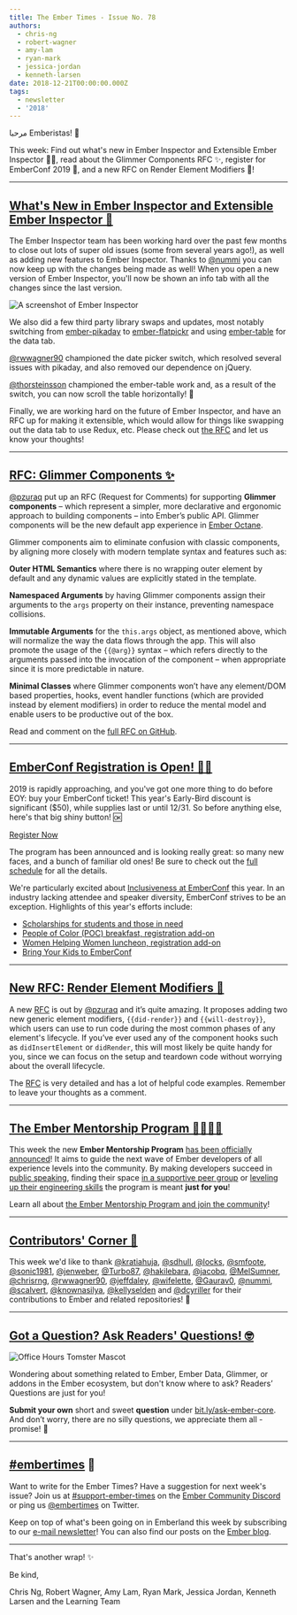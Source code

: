 ```yaml
---
title: The Ember Times - Issue No. 78
authors:
  - chris-ng
  - robert-wagner
  - amy-lam
  - ryan-mark
  - jessica-jordan
  - kenneth-larsen
date: 2018-12-21T00:00:00.000Z
tags:
  - newsletter
  - '2018'
---
```



مرحبا Emberistas! 🐹

This week: Find out what's new in Ember Inspector and Extensible Ember Inspector 👨‍💻, read about the Glimmer Components RFC ✨, register for EmberConf 2019 📆, and a new RFC on Render Element Modifiers 🔨!

<!-- READMORE -->

---

## [What's New in Ember Inspector and Extensible Ember Inspector 🐹](https://github.com/emberjs/rfcs/pull/417)

The Ember Inspector team has been working hard over the past few months to close out lots of
super old issues (some from several years ago!), as well as adding new
features to Ember Inspector. Thanks to [@nummi](https://github.com/nummi)
you can now keep up with the changes being made as well! When
you open a new version of Ember Inspector, you'll now be shown an info tab
with all the changes since the last version.

![A screenshot of Ember Inspector](https://imgur.com/BiqsmqV.png)

We also did a few third party library swaps and updates,
most notably switching from [ember-pikaday](https://github.com/adopted-ember-addons/ember-pikaday) to
[ember-flatpickr](https://github.com/shipshapecode/ember-flatpickr)
and using [ember-table](https://github.com/Addepar/ember-table) for the data tab.

[@rwwagner90](https://github.com/rwwagner90) championed the date picker switch, which resolved several issues with
pikaday, and also removed our dependence on jQuery.

[@thorsteinsson](https://github.com/thorsteinsson) championed the ember-table
work and, as a result of the switch, you can now scroll the table horizontally! 🎉

Finally, we are working hard on the future of Ember Inspector, and have an RFC
up for making it extensible, which would allow for things like swapping out the
data tab to use Redux, etc. Please check out [the RFC](https://github.com/emberjs/rfcs/pull/417) and let us know your
thoughts!

---

## [RFC: Glimmer Components ✨](https://github.com/emberjs/rfcs/pull/416)

[@pzuraq](https://github.com/pzuraq) put up an RFC (Request for Comments) for supporting **Glimmer components** – which represent a simpler, more declarative and ergonomic approach to building components – into Ember’s public API. Glimmer components will be the new default app experience in [Ember Octane](https://github.com/emberjs/rfcs/blob/26c4d83fb66568e1087a05818fb39a307ebf8da8/text/0000-roadmap-2018.md#ember-octane).

Glimmer components aim to eliminate confusion with classic components, by aligning more closely with modern template syntax and features such as:

**Outer HTML Semantics** where there is no wrapping outer element by default and any dynamic values are explicitly stated in the template.

**Namespaced Arguments** by having Glimmer components assign their arguments to the `args` property on their instance, preventing namespace collisions.

**Immutable Arguments** for the `this.args` object, as mentioned above, which will normalize the way the data flows through the app. This will also promote the usage of the `{{@arg}}` syntax – which refers directly to the arguments passed into the invocation of the component – when appropriate since it is more predictable in nature.

<!--alex ignore hooks nuts-->
 **Minimal Classes** where Glimmer components won’t have any element/DOM based properties, hooks, event handler functions (which are provided instead by element modifiers) in order to reduce the mental model and enable users to be productive out of the box.

Read and comment on the [full RFC on GitHub](https://github.com/emberjs/rfcs/pull/416).

---

## [EmberConf Registration is Open! 💁‍♀️](https://emberconf.com/index.html)

2019 is rapidly approaching, and you've got one more thing to do before EOY: buy your EmberConf ticket! This year's Early-Bird discount is significant ($50), while supplies last or until 12/31. So before anything else, here's that big shiny button! 🆗

<div class="blog-row">
  <a class="es-button" style="width:260px" href="https://emberconf.com/register.html">Register Now</a>
</div>

The program has been announced and is looking really great: so many new faces, and a bunch of familiar old ones! Be sure to check out the [full schedule](https://emberconf.com/schedule.html) for all the details.

We're particularly excited about [Inclusiveness at EmberConf](https://emberconf.com/inclusiveness-at-emberconf.html) this year. In an industry lacking attendee and speaker diversity, EmberConf strives to be an exception. Highlights of this year's efforts include:

<!--alex ignore gals-men women kids-->
* [Scholarships for students and those in need](https://tilde.wufoo.com/forms/emberconf-2019-scholarships/)
* [People of Color (POC) breakfast, registration add-on](https://emberconf.com/register.html)
* [Women Helping Women luncheon, registration add-on](https://emberconf.com/register.html)
* [Bring Your Kids to EmberConf](https://tilde.wufoo.com/forms/xjkro7b1nzxczy/)

---

## [New RFC: Render Element Modifiers 🔨](https://github.com/emberjs/rfcs/pull/415)

<!--alex ignore hooks-->
A new [RFC](https://github.com/pzuraq/emberjs-rfcs/blob/render-element-modifiers/text/0000-render-element-modifiers.md) is out by [@pzuraq](https://github.com/pzuraq) and it’s quite amazing. It proposes adding two new generic element modifiers, `{{did-render}}` and `{{will-destroy}}`, which users can use to run code during the most common phases of any element's lifecycle. If you’ve ever used any of the component hooks such as `didInsertElement` or `didRender`, this will most likely be quite handy for you, since we can focus on the setup and teardown code without worrying about the overall lifecycle.

The [RFC](https://github.com/pzuraq/emberjs-rfcs/blob/render-element-modifiers/text/0000-render-element-modifiers.md) is very detailed and has a lot of helpful code examples. Remember to leave your thoughts as a comment.

---

## [The Ember Mentorship Program 👨‍🎓👩‍🎓](https://www.emberjs.com/blog/2018/12/17/mentorship-program.html)

This week the new **Ember Mentorship Program** [has been officially announced](https://www.emberjs.com/blog/2018/12/17/mentorship-program.html)!
It aims to guide the next wave of Ember developers of all experience levels into the community. By making developers succeed in [public speaking](https://emberconf.com/mentorship-program.html#evangelism), finding their space [in a supportive peer group](https://emberconf.com/mentorship-program.html#women-helping-women) or [leveling up their engineering skills](https://emberconf.com/mentorship-program.html#general-mentorship) the program is meant **just for you**!

Learn all about [the Ember Mentorship Program and join the community](https://emberconf.com/mentorship-program.html)!

---

## [Contributors' Corner 👏](https://guides.emberjs.com/release/contributing/repositories/)

<p>This week we'd like to thank <a href="https://github.com/kratiahuja" target="gh-user">@kratiahuja</a>, <a href="https://github.com/sdhull" target="gh-user">@sdhull</a>, <a href="https://github.com/locks" target="gh-user">@locks</a>, <a href="https://github.com/smfoote" target="gh-user">@smfoote</a>, <a href="https://github.com/sonic1981" target="gh-user">@sonic1981</a>, <a href="https://github.com/jenweber" target="gh-user">@jenweber</a>, <a href="https://github.com/Turbo87" target="gh-user">@Turbo87</a>, <a href="https://github.com/hakilebara" target="gh-user">@hakilebara</a>, <a href="https://github.com/jacobq" target="gh-user">@jacobq</a>, <a href="https://github.com/MelSumner" target="gh-user">@MelSumner</a>, <a href="https://github.com/chrisrng" target="gh-user">@chrisrng</a>, <a href="https://github.com/rwwagner90" target="gh-user">@rwwagner90</a>, <a href="https://github.com/jeffdaley" target="gh-user">@jeffdaley</a>, <a href="https://github.com/wifelette" target="gh-user">@wifelette</a>, <a href="https://github.com/Gaurav0" target="gh-user">@Gaurav0</a>, <a href="https://github.com/nummi" target="gh-user">@nummi</a>, <a href="https://github.com/scalvert" target="gh-user">@scalvert</a>, <a href="https://github.com/knownasilya" target="gh-user">@knownasilya</a>, <a href="https://github.com/kellyselden" target="gh-user">@kellyselden</a> and <a href="https://github.com/dcyriller" target="gh-user">@dcyriller</a> for their contributions to Ember and related repositories! 💖</p>

---

## [Got a Question? Ask Readers' Questions! 🤓](https://docs.google.com/forms/d/e/1FAIpQLScqu7Lw_9cIkRtAiXKitgkAo4xX_pV1pdCfMJgIr6Py1V-9Og/viewform)

<div class="blog-row">
  <img class="float-right small transparent padded" alt="Office Hours Tomster Mascot" title="Readers' Questions" src="/images/tomsters/officehours.png" />

  <p>Wondering about something related to Ember, Ember Data, Glimmer, or addons in the Ember ecosystem, but don't know where to ask? Readers’ Questions are just for you!</p>

<p><strong>Submit your own</strong> short and sweet <strong>question</strong> under <a href="https://bit.ly/ask-ember-core" target="rq">bit.ly/ask-ember-core</a>. And don’t worry, there are no silly questions, we appreciate them all - promise! 🤞</p>

</div>

---

## [#embertimes](https://emberjs.com/blog/tags/newsletter.html) 📰

Want to write for the Ember Times? Have a suggestion for next week's issue? Join us at [#support-ember-times](https://discordapp.com/channels/480462759797063690/485450546887786506) on the [Ember Community Discord](https://discordapp.com/invite/zT3asNS) or ping us [@embertimes](https://twitter.com/embertimes) on Twitter.

Keep on top of what's been going on in Emberland this week by subscribing to our [e-mail newsletter](https://the-emberjs-times.ongoodbits.com/)! You can also find our posts on the [Ember blog](https://emberjs.com/blog/tags/newsletter.html).

---


That's another wrap! ✨

Be kind,

Chris Ng, Robert Wagner, Amy Lam, Ryan Mark, Jessica Jordan, Kenneth Larsen and the Learning Team

